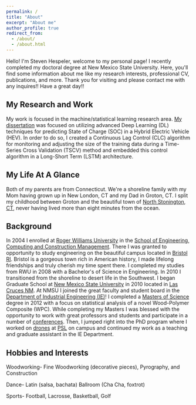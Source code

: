 ```yaml
---
permalink: /
title: "About"
excerpt: "About me"
author_profile: true
redirect_from: 
  - /about/
  - /about.html
---
```


Hello! I'm Steven Hespeler, welcome to my personal page! I recently completed my doctoral degree at New Mexico State University. Here, you'll find some information about me like my research interests, professional CV, publications, and more. Thank you for visiting and please contact me with any inquires!! Have a great day!!


My Research and Work
------
My work is focused in the machine/statistical learning research area. [My dissertation](https://tov-nephesh.github.io/cv/) was focused on utilizing advanced Deep Learning (DL) techniques for predicting State of Charge (SOC) in a Hybrid Electric Vehicle (HEV). In order to do so, I created a Continuous Lag Control (CLC) algorithm for monitoring and adjusting the size of the training data during a Time-Series Cross Validation (TSCV) method and embedded  this control algorithm in a Long-Short Term (LSTM) architecture.


My Life At A Glance
------
Both of my parents are from Connecticut. We're a shoreline family with my Mom having grown up in New London, CT and my Dad in Groton, CT. I split my childhood between Groton and the beautiful town of [North Stonington, CT](https://www.northstoningtonct.gov/home/pages/about-north-stonington), never having lived more than eight minutes from the ocean. 

Background
------

In 2004 I enrolled at [Roger Williams University](https://www.rwu.edu/) in the [School of Engineering, Computing and Construction Management](https://www.rwu.edu/academics/schools-and-colleges/seccm). There I was granted to opportunity to study engineering on the beautiful campus located in [Bristol RI](https://www.bristolri.gov/). Bristol is a gorgeous town rich in American history, I made lifelong friendships and truly cherish my time spent there. I completed my studies from RWU in 2008 with a Bachelor's of Science in Engineering. In 2010 I transitioned from the shoreline to desert life in the Southwest. I began Graduate School at [New Mexico State University](https://www.nmsu.edu/) in 2010 located in [Las Cruces NM](https://www.las-cruces.org/). At NMSU I joined the great faculty and student board in the [Department of Industrial Engineering (IE)](https://ie.nmsu.edu/)! I completed a [Masters of Science](https://tov-nephesh.github.io/cv/) degree in 2012 with a focus on statistical analysis of a novel Wood-Polymer Composite (WPC). While completing my Masters I was blessed with the opportunity to work with great professors and students and participate in a number of [conferences](https://engr.nmsu.edu/news_11_nta/). Then, I jumped right into the PhD program where I worked on [drones](https://photo.nmsu.edu/photos/view/27647) at [PSL](https://psl.nmsu.edu/) on campus and continued my work as a teaching and graduate assistant in the IE Department.

Hobbies and Interests
-----

Woodworking- Fine Woodworking (decorative pieces), Pyrography, and Construction

Dance- Latin (salsa, bachata) Ballroom (Cha Cha, foxtrot)

Sports- Football, Lacrosse, Basketball, Golf
